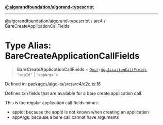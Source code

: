 [**@algorandfoundation/algorand-typescript**](../../README.md)

***

[@algorandfoundation/algorand-typescript](../../README.md) / [arc4](../README.md) / BareCreateApplicationCallFields

# Type Alias: BareCreateApplicationCallFields

> **BareCreateApplicationCallFields** = [`Omit`](../-internal-/type-aliases/Omit.md)\<[`ApplicationCallFields`](../../index/namespaces/itxn/interfaces/ApplicationCallFields.md), `"appId"` \| `"appArgs"`\>

Defined in: [packages/algo-ts/src/arc4/c2c.ts:16](https://github.com/algorandfoundation/puya-ts/blob/main/packages/algo-ts/src/arc4/c2c.ts#L16)

Defines txn fields that are available for a bare create application call.

This is the regular application call fields minus:
 - appId: because the appId is not known when creating an application
 - appArgs: because a bare call cannot have arguments
